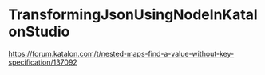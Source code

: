 # TransformingJsonUsingNodeInKatalonStudio
https://forum.katalon.com/t/nested-maps-find-a-value-without-key-specification/137092
